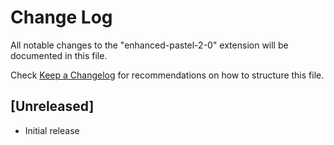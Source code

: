 # Change Log

All notable changes to the "enhanced-pastel-2-0" extension will be documented in this file.

Check [Keep a Changelog](http://keepachangelog.com/) for recommendations on how to structure this file.

## [Unreleased]

- Initial release
